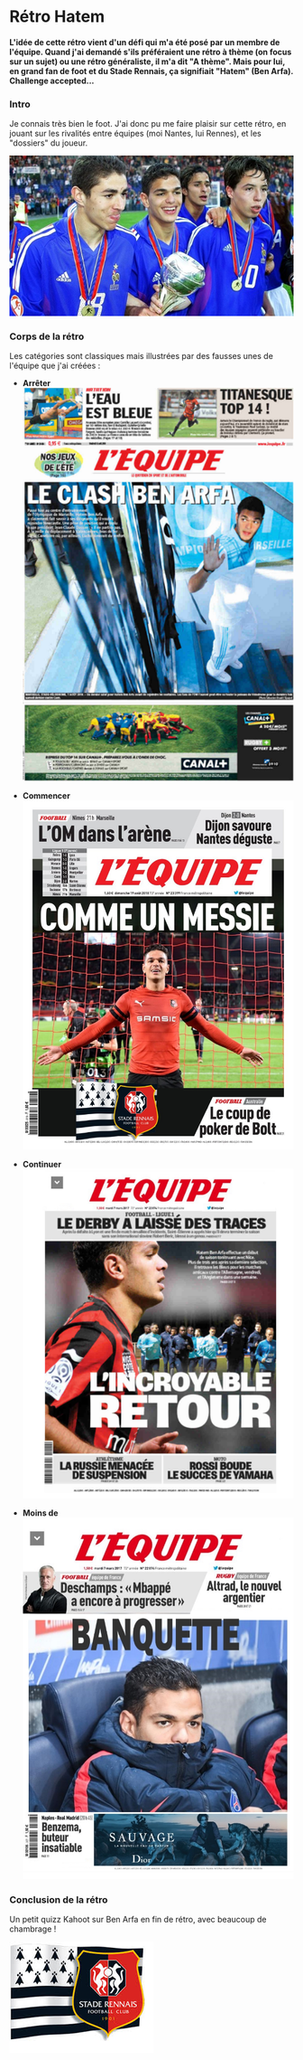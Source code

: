 ﻿# Rétro Hatem

#### L'idée de cette rétro vient d'un défi qui m'a été posé par un membre de l'équipe. Quand j'ai demandé s'ils préféraient une rétro à thème (on focus sur un sujet) ou une rétro généraliste, il m'a dit "A thème". Mais pour lui, en grand fan de foot et du Stade Rennais, ça signifiait "Hatem" (Ben Arfa). Challenge accepted...

### Intro

Je connais très bien le foot. J'ai donc pu me faire plaisir sur cette rétro, en jouant sur les rivalités entre équipes (moi Nantes, lui Rennes), et les "dossiers" du joueur. 

![Ben Arfa, Benzema, Nasri Clairefontaine](pics/RHatem/BenArfaBenzemaNasri.jpeg)

### Corps de la rétro
Les catégories sont classiques mais illustrées par des fausses unes de l'équipe que j'ai créées :

- **Arrêter** 
![Photo colonne arrêter](pics/RHatem/Arreter.PNG)

- **Commencer** 
![Photo colonne commencer](pics/RHatem/commencer.jpg)

- **Continuer** 
![Photo colonne continuer](pics/RHatem/Continuer.PNG)

- **Moins de** 
![Photo colonne moins de](pics/RHatem/moinsde.jpg)

### Conclusion de la rétro
Un petit quizz Kahoot sur Ben Arfa en fin de rétro, avec beaucoup de chambrage !

![Photo stade Rennais](pics/RHatem/sr.jpg)





